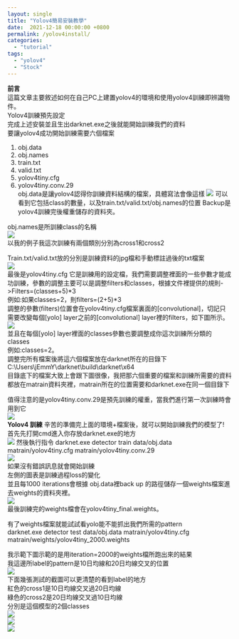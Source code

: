 ```yaml
---
layout: single
title: "Yolov4簡易安裝教學"
date:  2021-12-18 00:00:00 +0800
permalink: /yolov4install/
categories: 
  - "tutorial"
tags:
  - "yolov4"
  - "Stock"
---
```

**前言**  
這篇文章主要敘述如何在自己PC上建置yolov4的環境和使用yolov4訓練即辨識物件。  
Yolov4訓練預先設定  
完成上述安裝並且生出darknet.exe之後就能開始訓練我們的資料  
要讓yolov4成功開始訓練需要六個檔案  
1.	obj.data  
2.	obj.names  
3.	train.txt  
4.	valid.txt  
5.	yolov4tiny.cfg  
6.	yolov4tiny.conv.29  
obj.data是讓yolov4認得你訓練資料結構的檔案，具體寫法會像這樣
![](/assets/y1.jpg)
可以看到它包括class的數量，以及train.txt/valid.txt/obj.names的位置
Backup是yolov4訓練完後權重儲存的資料夾。  

obj.names是所訓練class的名稱  
![](/assets/y2.jpg)  
以我的例子我這次訓練有兩個類別分別為cross1和cross2  
  
Train.txt/valid.txt放的分別是訓練資料的jpg檔和手動標註過後的txt檔案  
![](/assets/y3.jpg)   
最後是yolov4tiny.cfg 它是訓練用的設定檔，我們需要調整裡面的一些參數才能成功訓練，參數的調整主要可以是調整filters和classes，根據文件裡提供的規則->Filters=(classes+5)*3   
例如:如果classes=2，則filters=(2+5)*3   
調整的參數(filters)位置會在yolov4tiny.cfg檔案裏面的[convolutional]，切記只需要改變每個[yolo] layer之前的[convolutional] layer裡的filters，如下圖所示。  
![](/assets/y5.jpg)  
並且在每個[yolo] layer裡面的classes參數也要調整成你這次訓練所分類的classes  
例如:classes=2。  
調整完所有檔案後將這六個檔案放在darknet所在的目錄下
C:\Users\jEmmY\darknet\build\darknet\x64\
目錄底下的檔案大致上會跟下圖很像，我把那六個重要的檔案和訓練所需要的資料都放在matrain資料夾裡，matrain所在的位置需要和darknet.exe在同一個目錄下  

值得注意的是yolov4tiny.conv.29是預先訓練的權重，當我們進行第一次訓練時會用到它  
![](/assets/y6.png)  
**Yolov4 訓練**
辛苦的準備完上面的環境+檔案後，就可以開始訓練我們的模型了!  
首先先打開cmd進入你存放darknet.exe的地方  
![](/assets/y7.png) 
然後執行指令
darknet.exe detector train data/obj.data matrain/yolov4tiny.cfg matrain/yolov4tiny.conv.29  
![](/assets/y8.png)  
如果沒有錯誤訊息就會開始訓練  
左側的圖表是訓練過程loss的變化  
並且每1000 iterations會根據 obj.data裡back up 的路徑儲存一個weights檔案進去weights的資料夾裡。  
![](/assets/y9.png)    
最後訓練完的weights檔會在yolov4tiny_final.weights。
 
有了weights檔案就能試試看yolo能不能抓出我們所需的pattern  
darknet.exe detector test data/obj.data matrain/yolov4tiny.cfg matrain/weights/yolov4tiny_2000.weights  
  
我示範下圖示範的是用iteration=2000的weights檔所跑出來的結果  
我這邊所label的pattern是10日均線和20日均線交叉的位置  
![](/assets/y10.png)  
下面幾張測試的截圖可以更清楚的看到label的地方  
紅色的cross1是10日均線交叉過20日均線  
綠色的cross2是20日均線交叉過10日均線  
分別是這個模型的2個classes  
![](/assets/y11.png)  
![](/assets/y12.png)  
![](/assets/y13.png)  















